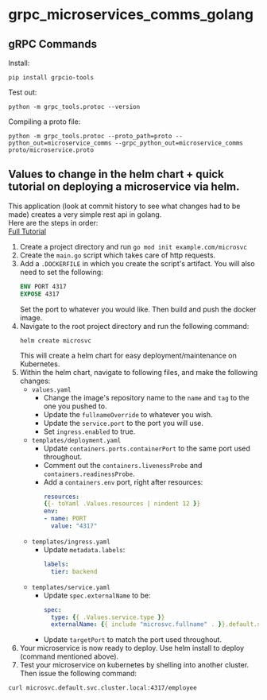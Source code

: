 # grpc_microservices_comms_golang

## gRPC Commands

Install:

```shell
pip install grpcio-tools
```

Test out:

```shell
python -m grpc_tools.protoc --version
```

Compiling a proto file:

```shell
python -m grpc_tools.protoc --proto_path=proto --python_out=microservice_comms --grpc_python_out=microservice_comms proto/microservice.proto
```

## Values to change in the helm chart + quick tutorial on deploying a microservice via helm.

This application (look at commit history to see what changes had to be made) creates a very simple rest api in golang.  
Here are the steps in order:  
[Full Tutorial](https://www.techtarget.com/searchitoperations/tutorial/Build-and-deploy-a-microservice-with-Kubernetes)

1. Create a project directory and run `go mod init example.com/microsvc`
2. Create the `main.go` script which takes care of http requests.
3. Add a `.DOCKERFILE` in which you create the script's artifact. You will also need to set the following:
    ```dockerfile
    ENV PORT 4317
    EXPOSE 4317
    ```
   Set the port to whatever you would like. Then build and push the docker image.
4. Navigate to the root project directory and run the following command:
    ```shell
    helm create microsvc
    ```
   This will create a helm chart for easy deployment/maintenance on Kubernetes.
5. Within the helm chart, navigate to following files, and make the following changes:
    * `values.yaml`
        * Change the image's repository name to the `name` and `tag` to the one you pushed to.
        * Update the `fullnameOverride` to whatever you wish.
        * Update the `service.port` to the port you will use.
        * Set `ingress.enabled` to true.
    * `templates/deployment.yaml`
        * Update `containers.ports.containerPort` to the same port used throughout.
        * Comment out the `containers.livenessProbe` and `containers.readinessProbe`.
        * Add a `containers.env` port, right after resources:
            ```yaml
          resources:
            {{- toYaml .Values.resources | nindent 12 }}
          env:
            - name: PORT
              value: "4317"
            ```
    * `templates/ingress.yaml`
        * Update `metadata.labels`:
          ```yaml
          labels:
            tier: backend
          ```
    * `templates/service.yaml`
        * Update `spec.externalName` to be:
          ```yaml
          spec:
            type: {{ .Values.service.type }}
            externalName: {{ include "microsvc.fullname" . }}.default.svc.cluster.local
          ```
        * Update `targetPort` to match the port used throughout.
6. Your microservice is now ready to deploy. Use helm install to deploy (command mentioned above).
7. Test your microservice on kubernetes by shelling into another cluster. Then issue the following command:

```shell
curl microsvc.default.svc.cluster.local:4317/employee
```